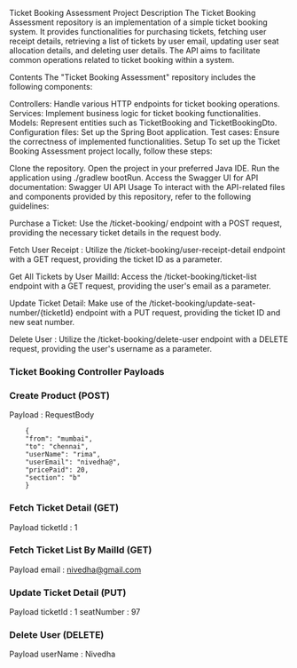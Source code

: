 Ticket Booking Assessment
Project Description
The Ticket Booking Assessment repository is an implementation of a simple ticket booking system. 
It provides functionalities for purchasing tickets, fetching user receipt details, retrieving a list of tickets by user email, updating user seat allocation details, and deleting user details. The API aims to facilitate common operations related to ticket booking within a system.

Contents
The "Ticket Booking Assessment" repository includes the following components:

Controllers: Handle various HTTP endpoints for ticket booking operations.
Services: Implement business logic for ticket booking functionalities.
Models: Represent entities such as TicketBooking and TicketBookingDto.
Configuration files: Set up the Spring Boot application.
Test cases: Ensure the correctness of implemented functionalities.
Setup
To set up the Ticket Booking Assessment project locally, follow these steps:

Clone the repository.
Open the project in your preferred Java IDE.
Run the application using ./gradlew bootRun.
Access the Swagger UI for API documentation: Swagger UI
API Usage
To interact with the API-related files and components provided by this repository, refer to the following guidelines:

Purchase a Ticket: Use the /ticket-booking/ endpoint with a POST request, providing the necessary ticket details in the request body.

Fetch User Receipt : Utilize the /ticket-booking/user-receipt-detail endpoint with a GET request, providing the ticket ID as a parameter.

Get All Tickets by User MailId: Access the /ticket-booking/ticket-list endpoint with a GET request, providing the user's email as a parameter.

Update Ticket Detail: Make use of the /ticket-booking/update-seat-number/{ticketId} endpoint with a PUT request, providing the ticket ID and new seat number.

Delete User : Utilize the /ticket-booking/delete-user endpoint with a DELETE request, providing the user's username as a parameter.

### Ticket Booking Controller Payloads

### Create Product (POST) 

Payload : RequestBody

        {
        "from": "mumbai",
        "to": "chennai",
        "userName": "rima",
        "userEmail": "nivedha@",
        "pricePaid": 20,
        "section": "b"
        }

### Fetch Ticket Detail (GET)

Payload 
ticketId  : 1

### Fetch Ticket List By MailId (GET)

Payload 
email : nivedha@gmail.com

### Update Ticket Detail (PUT)

Payload 
ticketId  : 1
seatNumber : 97

### Delete User (DELETE)

Payload 
userName : Nivedha
